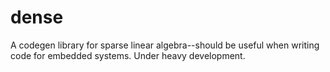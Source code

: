 # dense
A codegen library for sparse linear algebra--should be useful when writing code
for embedded systems. Under heavy development.
